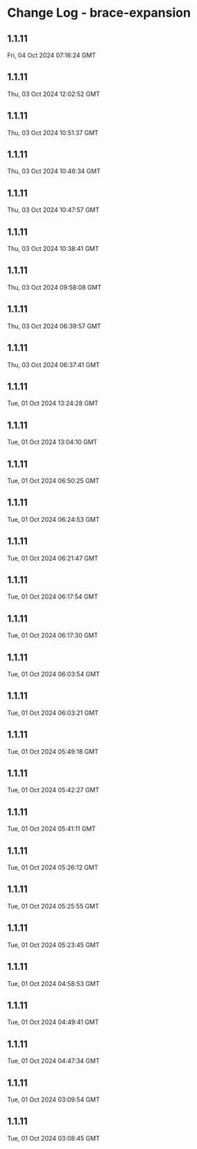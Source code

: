 # Change Log - brace-expansion

<!-- This log was last generated on Fri, 04 Oct 2024 07:16:24 GMT and should not be manually modified. -->

<!-- Start content -->

## 1.1.11

Fri, 04 Oct 2024 07:16:24 GMT

## 1.1.11

Thu, 03 Oct 2024 12:02:52 GMT

## 1.1.11

Thu, 03 Oct 2024 10:51:37 GMT

## 1.1.11

Thu, 03 Oct 2024 10:48:34 GMT

## 1.1.11

Thu, 03 Oct 2024 10:47:57 GMT

## 1.1.11

Thu, 03 Oct 2024 10:38:41 GMT

## 1.1.11

Thu, 03 Oct 2024 09:58:08 GMT

## 1.1.11

Thu, 03 Oct 2024 06:39:57 GMT

## 1.1.11

Thu, 03 Oct 2024 06:37:41 GMT

## 1.1.11

Tue, 01 Oct 2024 13:24:28 GMT

## 1.1.11

Tue, 01 Oct 2024 13:04:10 GMT

## 1.1.11

Tue, 01 Oct 2024 06:50:25 GMT

## 1.1.11

Tue, 01 Oct 2024 06:24:53 GMT

## 1.1.11

Tue, 01 Oct 2024 06:21:47 GMT

## 1.1.11

Tue, 01 Oct 2024 06:17:54 GMT

## 1.1.11

Tue, 01 Oct 2024 06:17:30 GMT

## 1.1.11

Tue, 01 Oct 2024 06:03:54 GMT

## 1.1.11

Tue, 01 Oct 2024 06:03:21 GMT

## 1.1.11

Tue, 01 Oct 2024 05:49:18 GMT

## 1.1.11

Tue, 01 Oct 2024 05:42:27 GMT

## 1.1.11

Tue, 01 Oct 2024 05:41:11 GMT

## 1.1.11

Tue, 01 Oct 2024 05:26:12 GMT

## 1.1.11

Tue, 01 Oct 2024 05:25:55 GMT

## 1.1.11

Tue, 01 Oct 2024 05:23:45 GMT

## 1.1.11

Tue, 01 Oct 2024 04:58:53 GMT

## 1.1.11

Tue, 01 Oct 2024 04:49:41 GMT

## 1.1.11

Tue, 01 Oct 2024 04:47:34 GMT

## 1.1.11

Tue, 01 Oct 2024 03:09:54 GMT

## 1.1.11

Tue, 01 Oct 2024 03:08:45 GMT
